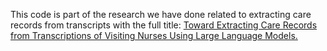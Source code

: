  This code is part of the research we have done related to extracting care records from transcripts with the full title: <a href= "[https://www.jstage.jst.go.jp/article/ijabc/2024/2/2024_19/_article/-char/ja/]" target="_blank">Toward Extracting Care Records from Transcriptions of Visiting Nurses Using Large Language Models.</a>
